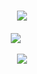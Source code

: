 <!-- Welcome to my GitHub space! -->
<h1 align="center">
    <img src="https://readme-typing-svg.herokuapp.com/?font=Righteous&size=35&center=true&vCenter=true&width=500&height=70&duration=4000&lines=👋+Hello,+Future+Collaborator!;🇮🇳+I'm+Devabrata+patra;" />
</h1>


<div align="center" style="margin-top: 20px;">

![](https://github-readme-streak-stats.herokuapp.com/?user=Devabratapatra&theme=dark&hide_border=false)&nbsp;&nbsp;&nbsp;&nbsp;&nbsp;
<!--![](https://github-readme-stats.vercel.app/api/top-langs/?username=Devabratapatra&theme=dark&hide_border=false&include_all_commits=false&count_private=false&layout=compact)-->

</div>

<div align="center">
    <img src="https://skillicons.dev/icons?i=html,css,javascript,c,cpp,python,linux,git,nodejs,mongo,arduino,github,canva" />
</div>

